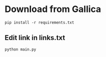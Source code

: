 # Download from Gallica

```
pip install -r requirements.txt

```
## Edit link in __links.txt__

```
python main.py


```
